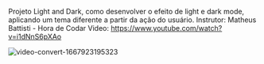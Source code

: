 Projeto Light and Dark, como desenvolver o efeito de light e dark mode, aplicando um tema diferente a partir da ação do usuário.
Instrutor: Matheus Battisti - Hora de Codar
Video: https://www.youtube.com/watch?v=i1dNnS6pXAo






![video-convert-1667923195323](https://user-images.githubusercontent.com/24213563/200614682-fd69dfa5-0d10-4473-88f2-d12e07d7a989.gif)
